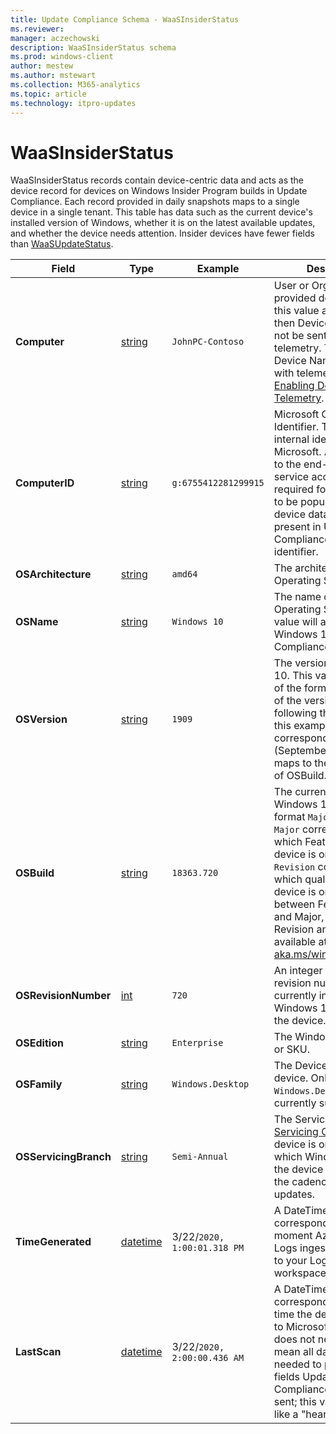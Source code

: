 ```yaml
---
title: Update Compliance Schema - WaaSInsiderStatus
ms.reviewer: 
manager: aczechowski
description: WaaSInsiderStatus schema
ms.prod: windows-client
author: mestew
ms.author: mstewart
ms.collection: M365-analytics
ms.topic: article
ms.technology: itpro-updates
---
```


# WaaSInsiderStatus

WaaSInsiderStatus records contain device-centric data and acts as the device record for devices on Windows Insider Program builds in Update Compliance. Each record provided in daily snapshots maps to a single device in a single tenant. This table has data such as the current device's installed version of Windows, whether it is on the latest available updates, and whether the device needs attention. Insider devices have fewer fields than [WaaSUpdateStatus](update-compliance-schema-waasupdatestatus.md).


|Field |Type |Example |Description |
|--|--|---|--|
|**Computer** |[string](/azure/kusto/query/scalar-data-types/string) |`JohnPC-Contoso` |User or Organization-provided device name. If this value appears as '#', then Device Name may not be sent through telemetry. To enable Device Name to be sent with telemetry, see [Enabling Device Name in Telemetry](./update-compliance-get-started.md). |
|**ComputerID** |[string](/azure/kusto/query/scalar-data-types/string) |`g:6755412281299915` |Microsoft Global Device Identifier. This value is an internal identifier used by Microsoft. A connection to the end-user managed service account is required for this identifier to be populated; no device data will be present in Update Compliance without this identifier. |
|**OSArchitecture** |[string](/azure/kusto/query/scalar-data-types/string) |`amd64` |The architecture of the Operating System. |
|**OSName** |[string](/azure/kusto/query/scalar-data-types/string) |`Windows 10` |The name of the Operating System. This value will always be Windows 10 for Update Compliance. |
|**OSVersion** |[string](/azure/kusto/query/scalar-data-types/string) |`1909` |The version of Windows 10. This value typically is of the format of the year of the version's release, following the month. In this example, `1909` corresponds to 2019-09 (September). This value maps to the `Major` portion of OSBuild. |
|**OSBuild** |[string](/azure/kusto/query/scalar-data-types/string) |`18363.720` |The currently installed Windows 10 Build, in the format `Major`.`Revision`. `Major` corresponds to which Feature Update the device is on, whereas `Revision` corresponds to which quality update the device is on. Mappings between Feature release and Major, as well as Revision and KBs, are available at [aka.ms/win10releaseinfo](/windows/release-health/release-information). |
|**OSRevisionNumber** |[int](/azure/kusto/query/scalar-data-types/int) |`720` |An integer value for the revision number of the currently installed Windows 10 OSBuild on the device. |
|**OSEdition** |[string](/azure/kusto/query/scalar-data-types/string) |`Enterprise` |The Windows 10 Edition or SKU. |
|**OSFamily** |[string](/azure/kusto/query/scalar-data-types/string) |`Windows.Desktop` |The Device Family of the device. Only `Windows.Desktop` is currently supported. |
|**OSServicingBranch** |[string](/azure/kusto/query/scalar-data-types/string) |`Semi-Annual` |The Servicing Branch or [Servicing Channel](./waas-overview.md#servicing-channels) the device is on. Dictates which Windows updates the device receives and the cadence of those updates. |
|**TimeGenerated** |[datetime](/azure/kusto/query/scalar-data-types/datetime)|3/22/`2020, 1:00:01.318 PM`|A DateTime corresponding to the moment Azure Monitor Logs ingested this record to your Log Analytics workspace. |
|**LastScan** |[datetime](/azure/kusto/query/scalar-data-types/datetime)|3/22/`2020, 2:00:00.436 AM`|A DateTime corresponding to the last time the device sent data to Microsoft. This value does not necessarily mean all data that is needed to populate all fields Update Compliance uses was sent; this value is more like a "heartbeat". |
